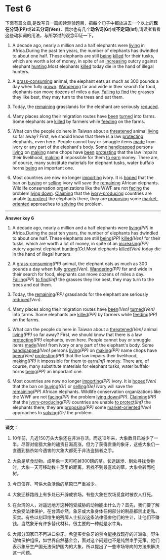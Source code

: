 # Test 6

下面有篇文章,是改写自一篇阅读测验题目，把每个句子中都放进去一个以上的<b>现在分词(PP)</b>或<b>过去分词(Ven)</b>，偶尔也有几个<b>动名词(Gr)</b>或<b>不定词(Inf)</b>,请读者看看这些动状词的用法，与所学过的观念印证一下。  

1. A decade ago, nearly a million and a half elephants were <u>living</u> in Africa.During the past ten years, the number of elephants has dwindled to about one half. These elephants are still <u>being</u> <u>killed</u> for their tusks, which are worth a lot of money, in spite of an <u>increasing</u> outcry against elephant <u>hunting</u>.Most elephants <u>killed</u> today die in the hand of illegal hunters.  

2. A <u>grass-consuming</u> animal, the elephant eats as much as 300 pounds a day when fully <u>grown</u>. <u>Wandering</u> far and wide in their search for food, elephants can move dozens of miles a day. <u>Failing</u> <u>to find</u> the grasses they like best, they may turn to the trees and eat them.   

3. Today, the <u>remaining</u> grasslands for the elephant are seriously <u>reduced</u>.  
4. Many places along their migration routes have <u>been</u> <u>turned</u> into farms. Some elephants are <u>killed</u> by farmers while <u>feeding</u> on the farms.  

5. What can the people do here in Taiwan about a <u>threatened</u> animal <u>living</u> so far away? First, we should know that there is a law <u>protecting</u> elephants, even here. People cannot buy or smuggle items <u>made</u> from ivory or any part of the elephant's body. Some <u>handicapped</u> persons <u>living</u> on <u>making</u> name chops have <u>been</u> <u>protesting</u> that the law impairs their livelihood, <u>making</u> it impossible for them <u>to earn</u> money. There are, of course, many substitute materials for elephant tusks, water buffalo horns <u>being</u> an important one.    

6. Most countries are now no longer <u>importing</u> ivory. It is <u>hoped</u> that the ban on <u>buying</u> or <u>selling</u> ivory will save the <u>remaining</u> African elephants. Wildlife conservation organizations like the WWF are not <u>facing</u> the problem <u>lying down</u>. <u>Claiming</u> that the <u>ivory-producing</u> countries are unable <u>to protect</u> the elephants there, they are <u>proposing</u> some <u>market-oriented</u> approaches to <u>solving</u> the problem.    

----

**Answer key 6**  

1. A decade ago, nearly a million and a half elephants were <u>living</u><em>(PP)</em> in Africa.During the past ten years, the number of elephants has dwindled to about one half. These elephants are still <u>being</u><em>(PP)</em> <u>killed</u><em>(Ven)</em> for their tusks, which are worth a lot of money, in spite of an <u>increasing</u><em>(PP)</em> outcry against elephant <u>hunting</u><em>(Gr)</em>.Most elephants <u>killed</u><em>(Ven)</em> today die in the hand of illegal hunters.  

2. A <u>grass-consuming</u><em>(PP)</em> animal, the elephant eats as much as 300 pounds a day when fully <u>grown</u><em>(Ven)</em>. <u>Wandering</u><em>(PP)</em> far and wide in their search for food, elephants can move dozens of miles a day. <u>Failing</u><em>(PP)</em> <u>to find</u><em>(Inf)</em> the grasses they like best, they may turn to the trees and eat them.   

3. Today, the <u>remaining</u><em>(PP)</em> grasslands for the elephant are seriously <u>reduced</u><em>(Ven)</em>.  
4. Many places along their migration routes have <u>been</u><em>(Ven)</em> <u>turned</u><em>(Ven)</em> into farms. Some elephants are <u>killed</u><em>(PP)</em> by farmers while <u>feeding</u><em>(PP)</em> on the farms.  

5. What can the people do here in Taiwan about a <u>threatened</u><em>(Ven)</em> animal <u>living</u><em>(PP)</em> so far away? First, we should know that there is a law <u>protecting</u><em>(PP)</em> elephants, even here. People cannot buy or smuggle items <u>made</u><em>(Ven)</em> from ivory or any part of the elephant's body. Some <u>handicapped</u><em>(Ven)</em> persons <u>living</u><em>(PP)</em> on <u>making</u><em>(PP)</em> name chops have <u>been</u><em>(Ven)</em> <u>protesting</u><em>(PP)</em> that the law impairs their livelihood, <u>making</u><em>(PP)</em> it impossible for them <u>to earn</u><em>(Inf)</em> money. There are, of course, many substitute materials for elephant tusks, water buffalo horns <u>being</u><em>(PP)</em> an important one.    

6. Most countries are now no longer <u>importing</u><em>(PP)</em> ivory. It is <u>hoped</u><em>(Ven)</em> that the ban on <u>buying</u><em>(Gr)</em> or <u>selling</u><em>(Ge)</em> ivory will save the <u>remaining</u><em>(PP)</em> African elephants. Wildlife conservation organizations like the WWF are not <u>facing</u><em>(PP)</em> the problem <u>lying down</u><em>(PP)</em>. <u>Claiming</u><em>(PP)</em> that the <u>ivory-producing</u><em>(PP)</em> countries are unable <u>to protect</u><em>(Inf)</em> the elephants there, they are <u>proposing</u><em>(PP)</em> some <u>market-oriented</u><em>(Ven)</em> approaches to <u>solving</u><em>(Gr)</em> the problem. 

----

**译文：**  

1. 10年前，几近150万头大象还在非洲存活。而这10年来，大象数目已减少了一半。尽管对偷猎大象的谴责日渐高涨，但为了获得贵重的象牙，这些大象仍一直遭到猎杀如今遇害的大象大都死于非法盗猎者之手。  

2. 大象是草食动物，成年象一天可吃掉300磅的草。长途跋涉、到处寻找食物时，大象一天可移动数十英里的距离。若找不到最喜欢的草，大象会转而吃树。  

3. 今日仅存、可供大象活动的草原已严重减少。

4. 大象迁移路线上有多处已开辟成农场。有些大象在农场觅食时被农人打死。  

5. 在台湾的人，对遥远地方这种饱受威胁的动物能出什么力？首先，我们要了解大象受法律保护，在台湾亦然。象牙或大象身体任何部分的制品都禁止走私、买卖。有些以刻印维生的残障人士抗议这条法律侵害他们的生计，让他们不赚钱。当然象牙有许多替代材料，很主要的一种就是水牛角。

6. 大部分国家已不再进口象牙。希望买卖象牙的禁令能挽救现存的非洲象。野生动物保护组织，如世界自然基金会，面对这个问题也不是纯然束手无策。他们表示象牙生产国无法保护国内的大象，所以提出了一些市场导向的方法来解决这一问题。  
